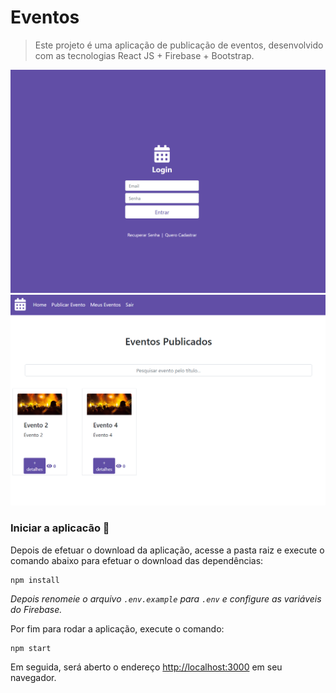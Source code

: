 # Eventos

> Este projeto é uma aplicação de publicação de eventos, desenvolvido com as tecnologias React JS + Firebase + Bootstrap.

<p align="center">
    <img src="print.png" alt="drawing" width="600"/>
    <img src="print2.png" alt="drawing" width="600"/>
</p>

### Iniciar a aplicacão :checkered_flag:

Depois de efetuar o download da aplicação, acesse a pasta raiz e execute o comando abaixo para efetuar o download das dependências:

```console
npm install
```

_Depois renomeie o arquivo `.env.example` para `.env` e configure as variáveis do Firebase._

Por fim para rodar a aplicação, execute o comando:

```console
npm start
```

Em seguida, será aberto o endereço [http://localhost:3000](http://localhost:3000) em seu navegador.
